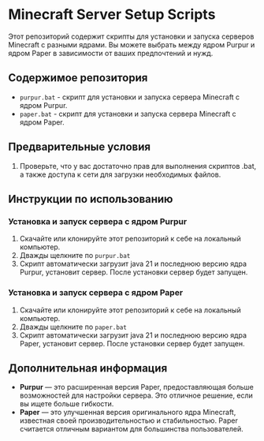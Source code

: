 # Minecraft Server Setup Scripts
Этот репозиторий содержит скрипты для установки и запуска серверов Minecraft с разными ядрами. Вы можете выбрать между ядром Purpur и ядром Paper в зависимости от ваших предпочтений и нужд.


## Содержимое репозитория
- `purpur.bat` - скрипт для установки и запуска сервера Minecraft с ядром Purpur.
- `paper.bat` - скрипт для установки и запуска сервера Minecraft с ядром Paper.

## Предварительные условия
1. Проверьте, что у вас достаточно прав для выполнения скриптов .bat, а также доступа к сети для загрузки необходимых файлов.

## Инструкции по использованию
### Установка и запуск сервера с ядром Purpur
1. Скачайте или клонируйте этот репозиторий к себе на локальный компьютер.
2. Дважды щелкните по `purpur.bat` 
3. Скрипт автоматически загрузит java 21 и последнюю версию ядра Purpur, установит сервер. После установки сервер будет запущен.

### Установка и запуск сервера с ядром Paper
1. Скачайте или клонируйте этот репозиторий к себе на локальный компьютер.
2. Дважды щелкните по `paper.bat`
3. Скрипт автоматически загрузит java 21 и последнюю версию ядра Paper, установит сервер. После установки сервер будет запущен.

## Дополнительная информация
- **Purpur** — это расширенная версия Paper, предоставляющая больше возможностей для настройки сервера. Это отличное решение, если вы ищете больше гибкости.
- **Paper** — это улучшенная версия оригинального ядра Minecraft, известная своей производительностью и стабильностью. Paper считается отличным вариантом для большинства пользователей.
